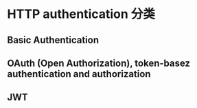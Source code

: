 # HTTP authentication 分类

## Basic Authentication

## OAuth (Open Authorization), token-basez authentication and authorization

## JWT